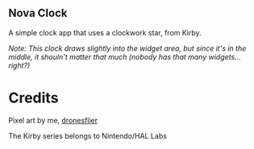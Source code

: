 ## Nova Clock
A simple clock app that uses a clockwork star, from Kirby.

*Note: This clock draws slightly into the widget area, but since it's in the middle, it shouln't matter that much (nobody has that many widgets... right?)*

# Credits
Pixel art by me, [dronesflier](https://github.com/dronesflier)

The Kirby series belongs to Nintendo/HAL Labs
